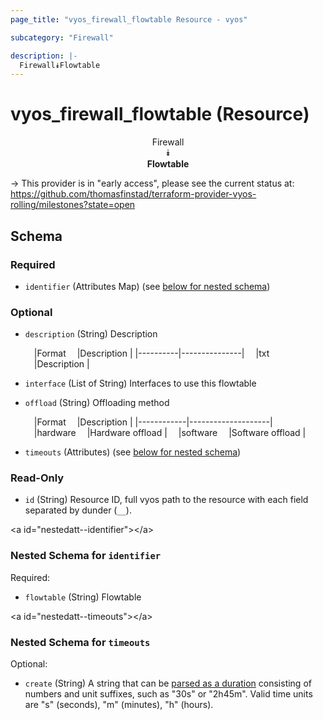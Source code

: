 ```yaml
---
page_title: "vyos_firewall_flowtable Resource - vyos"

subcategory: "Firewall"

description: |- 
  Firewall⯯Flowtable
---
```


# vyos_firewall_flowtable (Resource)
<center>

Firewall  
⯯  
**Flowtable**


</center>

-> This provider is in "early access", please see the current status at: https://github.com/thomasfinstad/terraform-provider-vyos-rolling/milestones?state=open

## Schema

### Required

- `identifier` (Attributes Map) (see [below for nested schema](#nestedatt--identifier))

### Optional

- `description` (String) Description

    &emsp;|Format  &emsp;|Description  |
    |----------|---------------|
    &emsp;|txt     &emsp;|Description  |
- `interface` (List of String) Interfaces to use this flowtable
- `offload` (String) Offloading method

    &emsp;|Format    &emsp;|Description       |
    |------------|--------------------|
    &emsp;|hardware  &emsp;|Hardware offload  |
    &emsp;|software  &emsp;|Software offload  |
- `timeouts` (Attributes) (see [below for nested schema](#nestedatt--timeouts))

### Read-Only

- `id` (String) Resource ID, full vyos path to the resource with each field separated by dunder (`__`).

&lt;a id=&#34;nestedatt--identifier&#34;&gt;&lt;/a&gt;
### Nested Schema for `identifier`

Required:

- `flowtable` (String) Flowtable


&lt;a id=&#34;nestedatt--timeouts&#34;&gt;&lt;/a&gt;
### Nested Schema for `timeouts`

Optional:

- `create` (String) A string that can be [parsed as a duration](https://pkg.go.dev/time#ParseDuration) consisting of numbers and unit suffixes, such as &#34;30s&#34; or &#34;2h45m&#34;. Valid time units are &#34;s&#34; (seconds), &#34;m&#34; (minutes), &#34;h&#34; (hours).  
